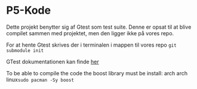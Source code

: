 # P5-Kode
Dette projekt benytter sig af Gtest som test suite.
Denne er opsat til at blive compilet sammen med projektet, men den ligger ikke på vores repo.

For at hente Gtest skrives der i terminalen i mappen til vores repo
`git submodule init`

GTest dokumentationen kan finde [her](https://github.com/google/googletest/blob/master/googletest/docs/primer.md "Gtest Dokumentation")

To be able to compile the code the boost library must be install:
arch arch linux`sudo pacman -Sy boost` 
